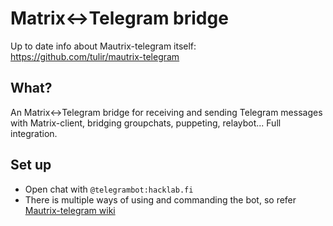# Matrix<->Telegram bridge

Up to date info about Mautrix-telegram itself: https://github.com/tulir/mautrix-telegram

## What?

An Matrix<->Telegram bridge for receiving and sending Telegram messages with Matrix-client, bridging groupchats, puppeting, relaybot... Full integration.

## Set up
- Open chat with `@telegrambot:hacklab.fi`
- There is multiple ways of using and commanding the bot, so refer [Mautrix-telegram wiki](https://github.com/tulir/mautrix-telegram/wiki/Authentication)

